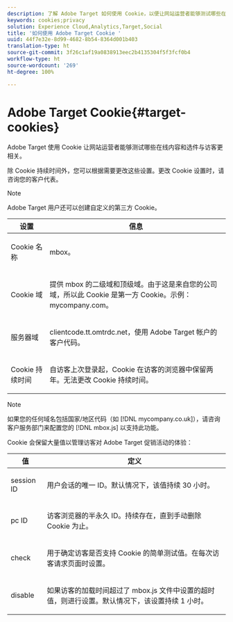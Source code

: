 ```yaml
---
description: 了解 Adobe Target 如何使用 Cookie，以便让网站运营者能够测试哪些在线内容和选件与访客更相关。
keywords: cookies;privacy
solution: Experience Cloud,Analytics,Target,Social
title: '如何使用 Adobe Target Cookie '
uuid: 44f7e32e-8d99-4682-8b54-8364d001b403
translation-type: ht
source-git-commit: 3f26c1af19a0838913eec2b4135304f5f3fcf0b4
workflow-type: ht
source-wordcount: '269'
ht-degree: 100%

---
```



# Adobe Target Cookie{#target-cookies}

Adobe Target 使用 Cookie 让网站运营者能够测试哪些在线内容和选件与访客更相关。

除 Cookie 持续时间外，您可以根据需要更改这些设置。更改 Cookie 设置时，请咨询您的客户代表。

>[!NOTE]
>
>Adobe Target 用户还可以创建自定义的第三方 Cookie。

<table id="table_54B402C6E19C4A70B1E27BC9DFF776EB"> 
 <thead> 
  <tr> 
   <th colname="col1" class="entry"> 设置 </th> 
   <th colname="col2" class="entry"> 信息 </th> 
  </tr> 
 </thead>
 <tbody> 
  <tr> 
   <td colname="col1"> <p>Cookie 名称 </p> </td> 
   <td colname="col2"> <p>mbox。 </p> </td> 
  </tr> 
  <tr> 
   <td colname="col1"> <p>Cookie 域 </p> </td> 
   <td colname="col2"> <p>提供 mbox 的二级域和顶级域。由于这是来自您的公司域，所以此 Cookie 是第一方 Cookie。示例：<span class="filepath">mycompany.com</span>。 </p> </td> 
  </tr> 
  <tr> 
   <td colname="col1"> <p>服务器域 </p> </td> 
   <td colname="col2"> <p> <span class="filepath">clientcode.tt.omtrdc.net</span>，使用 Adobe Target 帐户的客户代码。 </p> </td> 
  </tr> 
  <tr> 
   <td colname="col1"> <p>Cookie 持续时间 </p> </td> 
   <td colname="col2"> <p>自访客上次登录起，Cookie 在访客的浏览器中保留两年。无法更改 Cookie 持续时间。 </p> </td> 
  </tr> 
 </tbody> 
</table>

>[!NOTE]
>
>如果您的任何域名包括国家/地区代码（如 [!DNL mycompany.co.uk]），请咨询客户服务部门来配置您的 [!DNL mbox.js] 以支持此功能。

Cookie 会保留大量值以管理访客对 Adobe Target 促销活动的体验：

<table id="table_5245F72A2D5A4322B40ABB10B7DFB338"> 
 <thead> 
  <tr> 
   <th colname="col1" class="entry"> 值 </th> 
   <th colname="col2" class="entry"> 定义 </th> 
  </tr> 
 </thead>
 <tbody> 
  <tr> 
   <td colname="col1"> <p> <span class="codeph"> session ID</span> </p> </td> 
   <td colname="col2"> <p>用户会话的唯一 ID。默认情况下，该值持续 30 小时。 </p> </td> 
  </tr> 
  <tr> 
   <td colname="col1"> <p> <span class="codeph"> pc ID</span> </p> </td> 
   <td colname="col2"> <p>访客浏览器的半永久 ID。持续存在，直到手动删除 Cookie 为止。 </p> </td> 
  </tr> 
  <tr> 
   <td colname="col1"> <p> <span class="codeph"> check</span> </p> </td> 
   <td colname="col2"> <p>用于确定访客是否支持 Cookie 的简单测试值。在每次访客请求页面时设置。 </p> </td> 
  </tr> 
  <tr> 
   <td colname="col1"> <p> <span class="codeph"> disable</span> </p> </td> 
   <td colname="col2"> <p>如果访客的加载时间超过了 <span class="filepath">mbox.js</span> 文件中设置的超时值，则进行设置。默认情况下，该设置持续 1 小时。 </p> </td> 
  </tr> 
 </tbody> 
</table>

